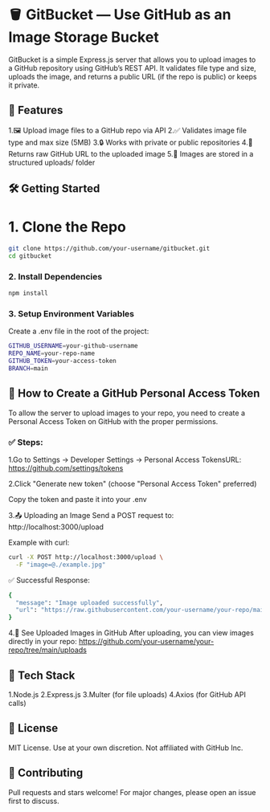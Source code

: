 
  

# 🪣 GitBucket — Use GitHub as an Image Storage Bucket
GitBucket is a simple Express.js server that allows you to upload images to a GitHub repository using GitHub’s REST API. It validates file type and size, uploads the image, and returns a public URL (if the repo is public) or keeps it private.

## 🚀 Features

1.🖼️ Upload image files to a GitHub repo via API
2.✅ Validates image file type and max size (5MB)
3.🔒 Works with private or public repositories
4.🔗 Returns raw GitHub URL to the uploaded image
5.📁 Images are stored in a structured uploads/ folder


## 🛠️ Getting Started
# 1. Clone the Repo

```bash
git clone https://github.com/your-username/gitbucket.git
cd gitbucket
```

### 2. Install Dependencies

```bash
npm install
```

### 3. Setup Environment Variables
Create a .env file in the root of the project:

```bash
GITHUB_USERNAME=your-github-username
REPO_NAME=your-repo-name
GITHUB_TOKEN=your-access-token
BRANCH=main
```

## 🔐 How to Create a GitHub Personal Access Token
To allow the server to upload images to your repo, you need to create a Personal Access Token on GitHub with the proper permissions.

### ✅ Steps:

1.Go to Settings → Developer Settings → Personal Access TokensURL: https://github.com/settings/tokens

2.Click "Generate new token" (choose "Personal Access Token" preferred)


Copy the token and paste it into your .env



3.📤 Uploading an Image
Send a POST request to:
http://localhost:3000/upload


Example with curl:

```bash
curl -X POST http://localhost:3000/upload \
  -F "image=@./example.jpg"
```

✅ Successful Response:

```bash
{
  "message": "Image uploaded successfully",
  "url": "https://raw.githubusercontent.com/your-username/your-repo/main/uploads/1689000000000-example.jpg"
}
```


4.📁 See Uploaded Images in GitHub
After uploading, you can view images directly in your repo:
https://github.com/your-username/your-repo/tree/main/uploads




## 🧰 Tech Stack

1.Node.js
2.Express.js
3.Multer (for file uploads)
4.Axios (for GitHub API calls)


## 📝 License
MIT License. Use at your own discretion. Not affiliated with GitHub Inc.

## 🤝 Contributing
Pull requests and stars welcome! For major changes, please open an issue first to discuss.
